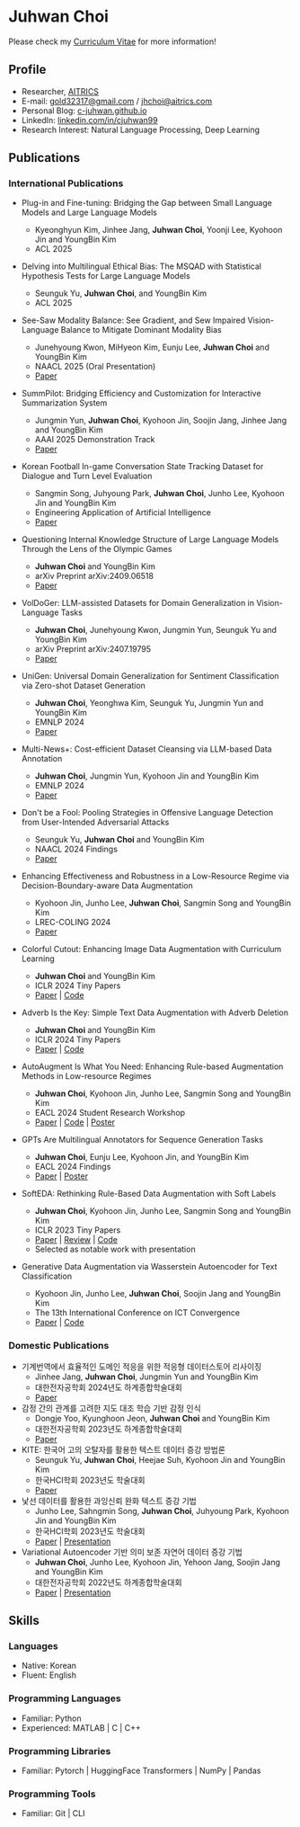 # Juhwan Choi

Please check my [Curriculum Vitae](https://github.com/c-juhwan/c-juhwan/blob/main/Documents/Curriculum_Vitae_Juhwan_Choi.pdf) for more information!

## Profile

- Researcher, [AITRICS](https://www.aitrics.com)
- E-mail: [gold32317@gmail.com](mailto:gold32317@gmail.com) / [jhchoi@aitrics.com](mailto:jhchoi@aitrics.com)
- Personal Blog: [c-juhwan.github.io](c-juhwan.github.io)
- LinkedIn: [linkedin.com/in/cjuhwan99](https://www.linkedin.com/in/cjuhwan99/)
- Research Interest: Natural Language Processing, Deep Learning

## Publications

### International Publications

- Plug-in and Fine-tuning: Bridging the Gap between Small Language Models and Large Language Models
  - Kyeonghyun Kim, Jinhee Jang, **Juhwan Choi**, Yoonji Lee, Kyohoon Jin and YoungBin Kim
  - ACL 2025

- Delving into Multilingual Ethical Bias: The MSQAD with Statistical Hypothesis Tests for Large Language Models
  - Seunguk Yu, **Juhwan Choi**, and YoungBin Kim
  - ACL 2025

- See-Saw Modality Balance: See Gradient, and Sew Impaired Vision-Language Balance to Mitigate Dominant Modality Bias
  - Junehyoung Kwon, MiHyeon Kim, Eunju Lee, **Juhwan Choi** and YoungBin Kim
  - NAACL 2025 (Oral Presentation)
  - [Paper](https://aclanthology.org/2025.naacl-long.222/)

- SummPilot: Bridging Efficiency and Customization for Interactive Summarization System
  - Jungmin Yun, **Juhwan Choi**, Kyohoon Jin, Soojin Jang, Jinhee Jang and YoungBin Kim
  - AAAI 2025 Demonstration Track
  - [Paper](https://ojs.aaai.org/index.php/AAAI/article/view/35380)

- Korean Football In-game Conversation State Tracking Dataset for Dialogue and Turn Level Evaluation
  - Sangmin Song, Juhyoung Park, **Juhwan Choi**, Junho Lee, Kyohoon Jin and YoungBin Kim
  - Engineering Application of Artificial Intelligence
  - [Paper](https://www.sciencedirect.com/science/article/abs/pii/S0952197624017305)

- Questioning Internal Knowledge Structure of Large Language Models Through the Lens of the Olympic Games
  - **Juhwan Choi** and YoungBin Kim
  - arXiv Preprint arXiv:2409.06518
  - [Paper](https://arxiv.org/pdf/2409.06518)

- VolDoGer: LLM-assisted Datasets for Domain Generalization in Vision-Language Tasks
  - **Juhwan Choi**, Junehyoung Kwon, Jungmin Yun, Seunguk Yu and YoungBin Kim
  - arXiv Preprint arXiv:2407.19795
  - [Paper](https://arxiv.org/pdf/2407.19795.pdf)

- UniGen: Universal Domain Generalization for Sentiment Classification via Zero-shot Dataset Generation
  - **Juhwan Choi**, Yeonghwa Kim, Seunguk Yu, Jungmin Yun and YoungBin Kim
  - EMNLP 2024
  - [Paper](https://arxiv.org/pdf/2405.01022.pdf)

- Multi-News+: Cost-efficient Dataset Cleansing via LLM-based Data Annotation
  - **Juhwan Choi**, Jungmin Yun, Kyohoon Jin and YoungBin Kim
  - EMNLP 2024
  - [Paper](https://arxiv.org/pdf/2404.09682.pdf)

- Don't be a Fool: Pooling Strategies in Offensive Language Detection from User-Intended Adversarial Attacks
  - Seunguk Yu, **Juhwan Choi** and YoungBin Kim
  - NAACL 2024 Findings
  - [Paper](https://arxiv.org/pdf/2403.15467.pdf)

- Enhancing Effectiveness and Robustness in a Low-Resource Regime via Decision-Boundary-aware Data Augmentation
  - Kyohoon Jin, Junho Lee, **Juhwan Choi**, Sangmin Song and YoungBin Kim
  - LREC-COLING 2024
  - [Paper](https://arxiv.org/pdf/2403.15512.pdf)

- Colorful Cutout: Enhancing Image Data Augmentation with Curriculum Learning
  - **Juhwan Choi** and YoungBin Kim
  - ICLR 2024 Tiny Papers
  - [Paper](https://arxiv.org/pdf/2403.20012.pdf) | [Code](https://github.com/c-juhwan/colorful-cutout-aug)

- Adverb Is the Key: Simple Text Data Augmentation with Adverb Deletion
  - **Juhwan Choi** and YoungBin Kim
  - ICLR 2024 Tiny Papers
  - [Paper](https://arxiv.org/pdf/2403.20015.pdf) | [Code](https://github.com/c-juhwan/adverb-deletion-aug)

- AutoAugment Is What You Need: Enhancing Rule-based Augmentation Methods in Low-resource Regimes
  - **Juhwan Choi**, Kyohoon Jin, Junho Lee, Sangmin Song and YoungBin Kim
  - EACL 2024 Student Research Workshop
  - [Paper](https://aclanthology.org/2024.eacl-srw.1.pdf) | [Code](https://github.com/c-juhwan/soft-text-autoaugment) | [Poster](https://github.com/c-juhwan/c-juhwan/blob/main/Documents/Papers/AutoAugment_Poster.pdf)

- GPTs Are Multilingual Annotators for Sequence Generation Tasks
  - **Juhwan Choi**, Eunju Lee, Kyohoon Jin, and YoungBin Kim
  - EACL 2024 Findings
  - [Paper](https://aclanthology.org/2024.findings-eacl.2.pdf) | [Poster](https://github.com/c-juhwan/c-juhwan/blob/main/Documents/Papers/GPT_Annotator_Poster.pdf)

- SoftEDA: Rethinking Rule-Based Data Augmentation with Soft Labels
  - **Juhwan Choi**, Kyohoon Jin, Junho Lee, Sangmin Song and YoungBin Kim
  - ICLR 2023 Tiny Papers
  - [Paper](https://openreview.net/pdf?id=OiSbJbVWBJT) | [Review](https://openreview.net/forum?id=OiSbJbVWBJT) | [Code](https://github.com/c-juhwan/SoftEDA)
  - Selected as notable work with presentation

- Generative Data Augmentation via Wasserstein Autoencoder for Text Classification
  - Kyohoon Jin, Junho Lee, **Juhwan Choi**, Soojin Jang and YoungBin Kim
  - The 13th International Conference on ICT Convergence
  - [Paper](https://github.com/c-juhwan/c-juhwan/blob/main/Documents/Papers/Generative_Data_Augmentation_via_Wasserstein_Autoencoder_for_Text_Classification.pdf) | [Code](https://github.com/IIPL-CAU/latent_nlp_model)

### Domestic Publications

- 기계번역에서 효율적인 도메인 적응을 위한 적응형 데이터스토어 리사이징
  - Jinhee Jang, **Juhwan Choi**, Jungmin Yun and YoungBin Kim
  - 대한전자공학회 2024년도 하계종합학술대회
  - [Paper](https://github.com/c-juhwan/c-juhwan/blob/main/Documents/Papers/기계번역에서_효율적인_도메인_적응을_위한_적응형_데이터스토어_리사이징.pdf)
- 감정 간의 관계를 고려한 지도 대조 학습 기반 감정 인식
  - Dongje Yoo, Kyunghoon Jeon, **Juhwan Choi** and YoungBin Kim
  - 대한전자공학회 2023년도 하계종합학술대회
  - [Paper](https://github.com/c-juhwan/c-juhwan/blob/main/Documents/Papers/감정_간의_관계를_고려한_지도_대조_학습_기반_감정_인식_인쇄본.pdf)
- KITE: 한국어 고의 오탈자를 활용한 텍스트 데이터 증강 방법론
  - Seunguk Yu, **Juhwan Choi**, Heejae Suh, Kyohoon Jin and YoungBin Kim
  - 한국HCI학회 2023년도 학술대회
  - [Paper](https://github.com/c-juhwan/c-juhwan/blob/main/Documents/Papers/KITE_한국어_고의_오탈자를_활용한_텍스트_데이터_증강_방법론_인쇄본.pdf)
- 낯선 데이터를 활용한 과잉신뢰 완화 텍스트 증강 기법
  - Junho Lee, Sahngmin Song, **Juhwan Choi**, Juhyoung Park, Kyohoon Jin and YoungBin Kim
  - 한국HCI학회 2023년도 학술대회
  - [Paper](https://github.com/c-juhwan/c-juhwan/blob/main/Documents/Papers/낯선_데이터를_활용한_과잉신뢰_완화_텍스트_증강_기법_인쇄본.pdf) | [Presentation](https://github.com/c-juhwan/c-juhwan/blob/main/Documents/Papers/낯선_데이터를_활용한_과잉신뢰_완화_텍스트_증강_기법_발표자료.pptx)
- Variational Autoencoder 기반 의미 보존 자연어 데이터 증강 기법
  - **Juhwan Choi**, Junho Lee, Kyohoon Jin, Yehoon Jang, Soojin Jang and YoungBin Kim
  - 대한전자공학회 2022년도 하계종합학술대회
  - [Paper](https://github.com/c-juhwan/c-juhwan/blob/main/Documents/Papers/Variational_Autoencoder기반_의미_보존_자연어_데이터_증강_기법.pdf) | [Presentation](https://github.com/c-juhwan/c-juhwan/blob/main/Documents/Papers/Variational_Autoencoder기반_의미_보존_자연어_데이터_증강_기법_발표자료.pptx)

## Skills

### Languages

- Native: Korean
- Fluent: English

### Programming Languages

- Familiar: Python
- Experienced: MATLAB | C | C++

### Programming Libraries

- Familiar: Pytorch | HuggingFace Transformers | NumPy | Pandas

### Programming Tools

- Familiar: Git | CLI
